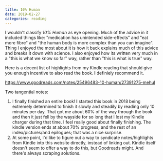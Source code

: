 ```yaml
---
title: 10% Human
date: 2019-02-27
categories: reading
---
```


I wouldn't classify *10% Human* as eye opening. Much of the advice in it included things like:
"medication has unintended side-effects" and "eat more fibre" and "the human body is more
complex than you can imagine". Thing I enjoyed the most about it is how it back explains
much of this advice and breaks it down with science. I also enjoyed how its written
very much in a "this is what we know so far" way, rather than "this is what is true" way.

Here is a decent list of highlights from my Kindle reading that should give you enough incentive
to also read the book. I definiely recommend it.

https://www.goodreads.com/notes/25496483-10-human/27391275-mehul

Two tangential notes:

1. I finally finished an entire book! I started this book in 2018 being extremely determined
to finish it slowly and steadily by reading only 10 minutes per day. That got me about 60% of the
way through the book and then it just fell by the wayside for so long that I lost my Kindle charger
during that time. I feel really good about finally finishing. The kindle version ends at about 70%
progress, and the rest of an index/pictures/and epilogues; that was a nice surprise.
2. At some point, I'd like to figure out a way to syndicate notes/highlights from Kindle into this
website directly, instead of linking out. Kindle itself doesn't seem to offer a way to do this,
but Goodreads might. And there's always scraping solutions.
